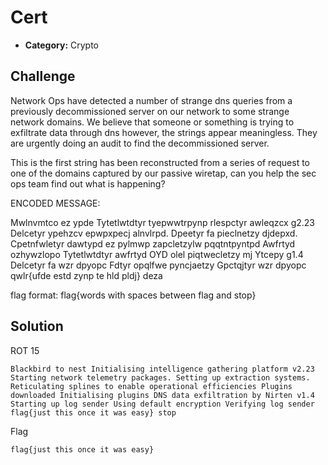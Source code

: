 # Cert

- **Category:** Crypto

## Challenge
Network Ops have detected a number of strange dns queries from a previously decommissioned server on our network to some strange network domains. We believe that someone or something is trying to exfiltrate data through dns however, the strings appear meaningless. They are urgently doing an audit to find the decommissioned server.

This is the first string has been reconstructed from a series of request to one of the domains captured by our passive wiretap, can you help the sec ops team find out what is happening?

ENCODED MESSAGE:

Mwlnvmtco ez ypde Tytetlwtdtyr tyepwwtrpynp rlespctyr awleqzcx g2.23 Delcetyr ypehzcv epwpxpecj alnvlrpd. Dpeetyr fa pieclnetzy djdepxd. Cpetnfwletyr dawtypd ez pylmwp zapcletzylw pqqtntpyntpd Awfrtyd ozhywzlopo Tytetlwtdtyr awfrtyd OYD olel piqtwecletzy mj Ytcepy g1.4 Delcetyr fa wzr dpyopc Fdtyr opqlfwe pyncjaetzy Gpctqjtyr wzr dpyopc qwlr{ufde estd zynp te hld pldj} deza

flag format: flag{words with spaces between flag and stop}


## Solution
ROT 15

```
Blackbird to nest Initialising intelligence gathering platform v2.23 Starting network telemetry packages. Setting up extraction systems. Reticulating splines to enable operational efficiencies Plugins downloaded Initialising plugins DNS data exfiltration by Nirten v1.4 Starting up log sender Using default encryption Verifying log sender flag{just this once it was easy} stop
```



Flag
```
flag{just this once it was easy}
```
